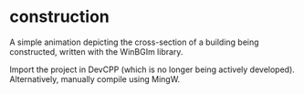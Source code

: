# construction

A simple animation depicting the cross-section of a building being constructed, written with the WinBGIm library.

Import the project in DevCPP (which is no longer being actively developed). Alternatively, manually compile using MingW.
